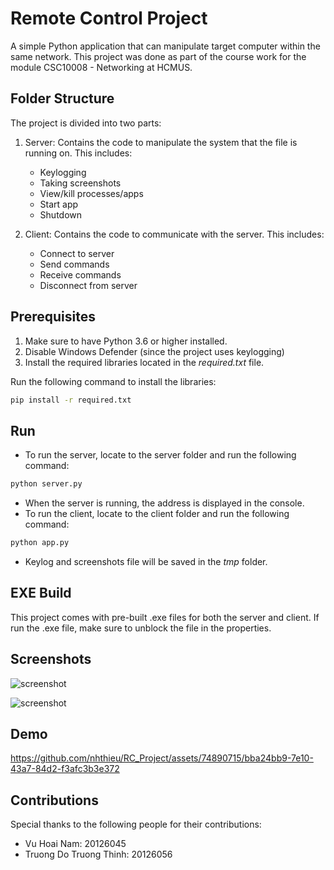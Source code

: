 # Remote Control Project

A simple Python application that can manipulate target computer within the same network. This project was done as part of the course work for the module CSC10008 - Networking at HCMUS.

## Folder Structure

The project is divided into two parts:

1. Server: Contains the code to manipulate the system that the file is running on. This includes:

   - Keylogging
   - Taking screenshots
   - View/kill processes/apps
   - Start app
   - Shutdown

2. Client: Contains the code to communicate with the server. This includes:

   - Connect to server
   - Send commands
   - Receive commands
   - Disconnect from server

## Prerequisites

1. Make sure to have Python 3.6 or higher installed.
2. Disable Windows Defender (since the project uses keylogging)
3. Install the required libraries located in the _required.txt_ file.

Run the following command to install the libraries:

```bash
pip install -r required.txt
```

## Run

- To run the server, locate to the server folder and run the following command:

```bash
python server.py
```

- When the server is running, the address is displayed in the console.
- To run the client, locate to the client folder and run the following command:

```bash
python app.py
```

- Keylog and screenshots file will be saved in the _tmp_ folder.

## EXE Build

This project comes with pre-built .exe files for both the server and client.
If run the .exe file, make sure to unblock the file in the properties.

## Screenshots

![screenshot](https://ik.imagekit.io/ifzn1ow2v/rc_screenshot_QWoPmTs0e.jpg?ik-sdk-version=javascript-1.4.3&updatedAt=1657960718590)

![screenshot](https://ik.imagekit.io/ifzn1ow2v/rc_server_screenshot_JegqL-NoF.jpg?ik-sdk-version=javascript-1.4.3&updatedAt=1657960950444)

## Demo

https://github.com/nhthieu/RC_Project/assets/74890715/bba24bb9-7e10-43a7-84d2-f3afc3b3e372

## Contributions

Special thanks to the following people for their contributions:

- Vu Hoai Nam: 20126045
- Truong Do Truong Thinh: 20126056
